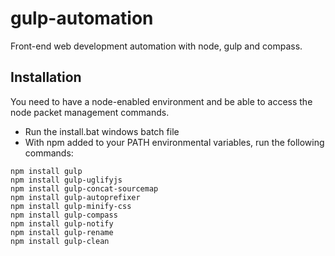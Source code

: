 gulp-automation
===============

Front-end web development automation with node, gulp and compass.

Installation
--------------

You need to have a node-enabled environment and be able to access the node packet management commands.

- Run the install.bat windows batch file
- With npm added to your PATH environmental variables, run the following commands:

```
npm install gulp
npm install gulp-uglifyjs
npm install gulp-concat-sourcemap
npm install gulp-autoprefixer
npm install gulp-minify-css
npm install gulp-compass
npm install gulp-notify
npm install gulp-rename
npm install gulp-clean
```
